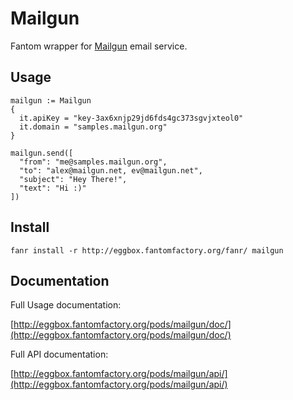 # Mailgun

Fantom wrapper for [Mailgun](http://www.mailgun.com) email service.

## Usage

    mailgun := Mailgun
    {
      it.apiKey = "key-3ax6xnjp29jd6fds4gc373sgvjxteol0"
      it.domain = "samples.mailgun.org"
    }

    mailgun.send([
      "from": "me@samples.mailgun.org",
      "to": "alex@mailgun.net, ev@mailgun.net",
      "subject": "Hey There!",
      "text": "Hi :)"
    ])


## Install

    fanr install -r http://eggbox.fantomfactory.org/fanr/ mailgun

## Documentation

Full Usage documentation:

[http://eggbox.fantomfactory.org/pods/mailgun/doc/](http://eggbox.fantomfactory.org/pods/mailgun/doc/)

Full API documentation:

[http://eggbox.fantomfactory.org/pods/mailgun/api/](http://eggbox.fantomfactory.org/pods/mailgun/api/)
